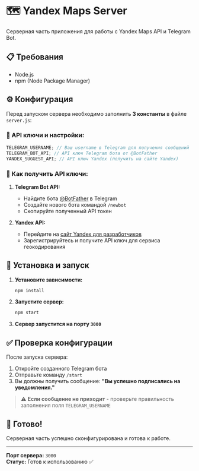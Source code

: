# 🗺️ Yandex Maps Server

Серверная часть приложения для работы с Yandex Maps API и Telegram Bot.

## 📋 Требования

-   Node.js
-   npm (Node Package Manager)

## ⚙️ Конфигурация

Перед запуском сервера необходимо заполнить **3 константы** в файле `server.js`:

### 🔑 API ключи и настройки:

```javascript
TELEGRAM_USERNAME; // Ваш username в Telegram для получения сообщений
TELEGRAM_BOT_API; // API ключ Telegram бота от @BotFather
YANDEX_SUGGEST_API; // API ключ Yandex (получить на сайте Yandex)
```

### 📝 Как получить API ключи:

1. **Telegram Bot API:**

    - Найдите бота [@BotFather](https://t.me/botfather) в Telegram
    - Создайте нового бота командой `/newbot`
    - Скопируйте полученный API токен

2. **Yandex API:**
    - Перейдите на [сайт Yandex для разработчиков](https://developer.yandex.ru/)
    - Зарегистрируйтесь и получите API ключ для сервиса геокодирования

## 🚀 Установка и запуск

1. **Установите зависимости:**

    ```bash
    npm install
    ```

2. **Запустите сервер:**

    ```bash
    npm start
    ```

3. **Сервер запустится на порту `3000`**

## ✅ Проверка конфигурации

После запуска сервера:

1. Откройте созданного Telegram бота
2. Отправьте команду `/start`
3. Вы должны получить сообщение: **"Вы успешно подписались на уведомления."**

> ⚠️ **Если сообщение не приходит** - проверьте правильность заполнения поля `TELEGRAM_USERNAME`

## 🎉 Готово!

Серверная часть успешно сконфигурирована и готова к работе.

---

**Порт сервера:** `3000`  
**Статус:** Готов к использованию ✅
